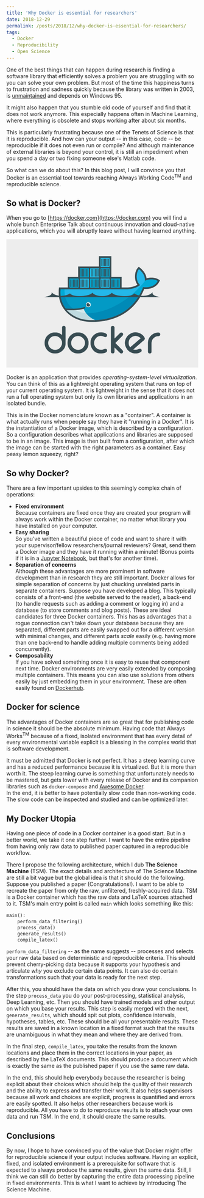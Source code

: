 ```yaml
---
title: 'Why Docker is essential for researchers'
date: 2018-12-29
permalink: /posts/2018/12/why-docker-is-essential-for-researchers/
tags:
  - Docker
  - Reproducibility
  - Open Science
---
```


One of the best things that can happen during research is finding a software library that efficiently solves a problem you are struggling with so you can solve your own problem. But most of the time this happiness turns to frustration and sadness quickly because the library was written in 2003, is [unmaintained](https://xkcd.com/979/) and depends on Windows 95. 

It might also happen that you stumble old code of yourself and find that it does not work anymore. This especially happens often in Machine Learning, where everything is obsolete and stops working after about six months. 

This is particularly frustrating because one of the Tenets of Science is that it is reproducible. And how can your output -- in this case, code -- be reproducible if it does not even run or compile? And although maintenance of external libraries is beyond your control, it is still an impediment when you spend a day or two fixing someone else's Matlab code.

So what can we do about this? In this blog post, I will convince you that Docker is an essential tool towards reaching Always Working Code<sup>TM</sup> and reproducible science.

So what is Docker?
------
When you go to [https://docker.com](https://docker.com) you will find a whole bunch Enterprise Talk about continuous innovation and cloud-native applications, which you will abruptly leave without having learned anything. 

![](/images/2018-12-29-why-docker-is-essential-for-researchers/docker_logo.png)

Docker is an application that provides *operating-system-level virtualization*. You can think of this as a lightweight operating system that runs on top of your current operating system. It is lightweight in the sense that it does not run a full operating system but only its own libraries and applications in an isolated bundle.  

This is in the Docker nomenclature known as a "container". A container is what actually runs when people say they have it "running in a Docker". It is the instantiation of a Docker image, which is described by a configuration. So a configuration describes what applications and libraries are supposed to be in an image. This image is then built from a configuration, after which the image can be started with the right parameters as a container. Easy peasy lemon squeezy, right? 

So why Docker?
------
There are a few important upsides to this seemingly complex chain of operations:
- **Fixed environment**  
Because containers are fixed once they are created your program will always work within the Docker container, no matter what library you have installed on your computer. 
- **Easy sharing**  
So you've written a beautiful piece of code and want to share it with your supervisor/fellow researchers/journal reviewers? Great, send them a Docker image and they have it running within a minute! (Bonus points if it is in a [Jupyter Notebook](https://jupyter.org/), but that's for another time).
- **Separation of concerns**  
Although these advantages are more prominent in software development than in research they are still important. Docker allows for simple separation of concerns by just chucking unrelated parts in separate containers. Suppose you have developed a blog. This typically consists of a front-end (the website served to the reader), a back-end (to handle requests such as adding a comment or logging in) and a database (to store comments and blog posts). These are ideal candidates for three Docker containers. This has as advantages that a rogue connection can't take down your database because they are separated, different parts are easily swapped out for a different version with minimal changes, and different parts *scale* easily (e.g. having more than one back-end to handle adding multiple comments being added concurrently). 
- **Composability**  
If you have solved something once it is easy to reuse that component next time. Docker environments are very easily extended by composing multiple containers. This means you can also use solutions from others easily by just embedding them in your environment. These are often easily found on [Dockerhub](https://hub.docker.com/).

Docker for science
------
The advantages of Docker containers are so great that for publishing code in science it should be the absolute minimum. Having code that Always Works<sup>TM</sup> because of a fixed, isolated environment that has every detail of every environmental variable explicit is a blessing in the complex world that is software development.  

It must be admitted that Docker is not perfect. It has a steep learning curve and has a reduced performance because it is virtualized. But it is more than worth it. The steep learning curve is something that unfortunately needs to be mastered, but gets lower with every release of Docker and its companion libraries such as `docker-compose` and [Awesome Docker](https://github.com/veggiemonk/awesome-docker).  
In the end, it is better to have potentially slow code than non-working code. The slow code can be inspected and studied and can be optimized later.   

My Docker Utopia
------
Having one piece of code in a Docker container is a good start. But in a better world, we take it one step further. I want to have the entire pipeline from having only raw data to published paper captured in a reproducible workflow.  

There I propose the following architecture, which I dub **The Science Machine** (TSM). 
The exact details and architecture of The Science Machine are still a bit vague but the global idea is that it should do the following. 
Suppose you published a paper (Congratulations!). I want to be able to recreate the paper from only the raw, unfiltered, freshly-acquired data. TSM is a Docker container which has the raw data and LaTeX sources attached to it. TSM's main entry point is called `main` which looks something like this:
```
main():
    perform_data_filtering()
    process_data()
    generate_results()
    compile_latex()
```
`perform_data_filtering` -- as the name suggests -- processes and selects your raw data based on deterministic and reproducible criteria. This should prevent cherry-picking data because it supports your hypothesis and articulate *why* you exclude certain data points. It can also do certain transformations such that your data is ready for the next step.  

After this, you should have the data on which you draw your conclusions. In the step `process_data` you do your post-processing, statistical analysis, Deep Learning, etc. Then you should have trained models and other output on which you base your results. This step is easily merged with the next, `generate_results`, which should spit out plots, confidence intervals, hypotheses, tables, etc. These should be all your presentable results. These results are saved in a known location in a fixed format such that the results are unambiguous in what they mean and where they are derived from.  

In the final step, `compile_latex`, you take the results from the known locations and place them in the correct locations in your paper, as described by the LaTeX documents. This should produce a document which is exactly the same as the published paper if you use the same raw data. 

In the end, this should help everybody because the researcher is being explicit about their choices which should help the quality of their research and the ability to express and transfer their work. It also helps supervisors because all work and choices are explicit, progress is quantified and errors are easily spotted. It also helps other researchers because work is reproducible. All you have to do to reproduce results is to attach your own data and run TSM. In the end, it should create the same results. 

Conclusions
-----
By now, I hope to have convinced you of the value that Docker might offer for reproducible science if your output includes software. Having an explicit, fixed, and isolated environment is a prerequisite for software that is expected to always produce the same results, given the same data. Still, I think we can still do better by capturing the entire data processing pipeline in fixed environments. This is what I want to achieve by introducing The Science Machine. 
